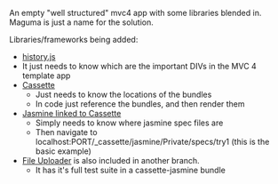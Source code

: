 An empty "well structured" mvc4 app with some libraries blended in. Maguma is just a name for the solution.

Libraries/frameworks being added:

- [history.js]( https://github.com/balupton/History.js/ )
 - It just needs to know which are the important DIVs in the MVC 4 template app
- [Cassette]( https://github.com/andrewdavey/cassette )
  - Just needs to know the locations of the bundles
  - In code just reference the bundles, and then render them
- [Jasmine linked to Cassette]( https://github.com/pivotal/jasmine )
  - Simply needs to know where jasmine spec files are
  - Then navigate to localhost:PORT/_cassette/jasmine/Private/specs/try1 (this is the basic example)
- [File Uploader]( https://github.com/NickJosevski/file-uploader ) is also included in another branch.
   - It has it's full test suite in a cassette-jasmine bundle
